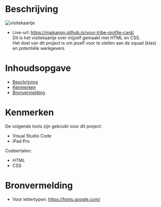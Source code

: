 # Beschrijving
![visitekaartje](https://user-images.githubusercontent.com/112856292/190244382-f28622c0-9638-4209-9a54-84cc1836d39e.png)
- Live-url: https://maikangn.github.io/your-tribe-profile-card/ <BR>
Dit is het visitekaartje over mijzelf gemaakt met HTML en CSS. <BR> 
  Het doel van dit project is om jezelf voor te stellen aan de squad (klas) en potentiële werkgevers.

# Inhoudsopgave
- [Beschrijving](https://github.com/maikangn/your-tribe-profile-card#beschrijving)
- [Kenmerken](https://github.com/maikangn/your-tribe-profile-card#kenmerken)
- [Bronvermelding](https://github.com/maikangn/your-tribe-profile-card#bronvermelding)

# Kenmerken
De volgende tools zijn gebruikt voor dit project:
- Visual Studio Code
- iPad Pro

Codeertalen:
- HTML
- CSS

# Bronvermelding
- Voor lettertypen: https://fonts.google.com/




